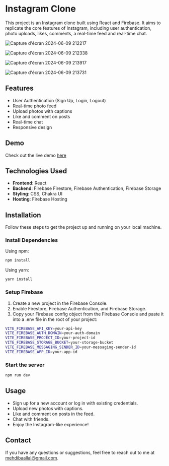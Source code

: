 # Instagram Clone

This project is an Instagram clone built using React and Firebase. It aims to replicate the core features of Instagram, including user authentication, photo uploads, likes, comments, a real-time feed and real-time chat.

![Capture d'écran 2024-06-09 212217](https://github.com/MehdiBM21/instagram-clone/assets/126264088/f41e6d82-14ab-4a4a-a387-cd9c51ce0bd5)

![Capture d'écran 2024-06-09 212338](https://github.com/MehdiBM21/instagram-clone/assets/126264088/a9e6c41b-7480-4501-a46e-2c06dc466ec7)

![Capture d'écran 2024-06-09 213917](https://github.com/MehdiBM21/instagram-clone/assets/126264088/7c661429-44ff-4a14-8c40-5f1671447d6f)

![Capture d'écran 2024-06-09 213731](https://github.com/MehdiBM21/instagram-clone/assets/126264088/a1fc8486-5463-43d4-9a9c-d31ab58a3f84)



## Features
- User Authentication (Sign Up, Login, Logout)
- Real-time photo feed
- Upload photos with captions
- Like and comment on posts
- Real-time chat
- Responsive design

## Demo
  Check out the live demo [here](https://social-media-replica.vercel.app)

## Technologies Used
- **Frontend**: React
- **Backend**: Firebase Firestore, Firebase Authentication, Firebase Storage
- **Styling**: CSS, Chakra UI
- **Hosting**: Firebase Hosting

## Installation

Follow these steps to get the project up and running on your local machine.

### Install Dependencies

Using npm:

```bash
npm install
```
Using yarn:

```bash
yarn install
```

### Setup Firebase
1. Create a new project in the Firebase Console.
2. Enable Firestore, Firebase Authentication, and Firebase Storage.
3. Copy your Firebase config object from the Firebase Console and paste it into a .env file in the root of your project:

```bash
VITE_FIREBASE_API_KEY=your-api-key
VITE_FIREBASE_AUTH_DOMAIN=your-auth-domain
VITE_FIREBASE_PROJECT_ID=your-project-id
VITE_FIREBASE_STORAGE_BUCKET=your-storage-bucket
VITE_FIREBASE_MESSAGING_SENDER_ID=your-messaging-sender-id
VITE_FIREBASE_APP_ID=your-app-id
```

### Start the server 
```bash
npm run dev
```
## Usage
- Sign up for a new account or log in with existing credentials.
- Upload new photos with captions.
- Like and comment on posts in the feed.
- Chat with friends.
- Enjoy the Instagram-like experience!

## Contact
If you have any questions or suggestions, feel free to reach out to me at [mehdibaallal@gmail.com]().
